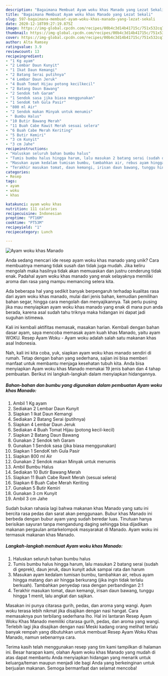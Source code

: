 ```yaml
---
description: "Bagaimana Membuat Ayam woku khas Manado yang Lezat Sekali"
title: "Bagaimana Membuat Ayam woku khas Manado yang Lezat Sekali"
slug: 597-bagaimana-membuat-ayam-woku-khas-manado-yang-lezat-sekali
date: 2020-12-18T09:27:19.875Z
image: https://img-global.cpcdn.com/recipes/00b4c3d14b41715c/751x532cq70/ayam-woku-khas-manado-foto-resep-utama.jpg
thumbnail: https://img-global.cpcdn.com/recipes/00b4c3d14b41715c/751x532cq70/ayam-woku-khas-manado-foto-resep-utama.jpg
cover: https://img-global.cpcdn.com/recipes/00b4c3d14b41715c/751x532cq70/ayam-woku-khas-manado-foto-resep-utama.jpg
author: Alta Ramsey
ratingvalue: 3.9
reviewcount: 13
recipeingredient:
- "1 Kg ayam"
- "2 Lembar Daun Kunyit"
- "1 Ikat Daun Kemangi"
- "2 Batang Serai putihnya"
- "4 Lembar Daun Jeruk"
- "4 Buah Tomat Hijau potong kecilkecil"
- "2 Batang Daun Bawang"
- "2 Sendok teh Garam"
- "1 Sendok sasa jika biasa menggunakan"
- "1 SendoK teh Gula Pasir"
- "800 ml Air"
- "2 Sendok makan Minyak untuk menumis"
- " Bumbu Halus"
- "10 Butir Bawang Merah"
- "11 Buah Cabe Rawit Merah sesuai selera"
- "6 Buah Cabe Merah Keriting"
- "5 Butir Kemiri"
- "3 cm Kunyit"
- "3 cm Jahe"
recipeinstructions:
- "Haluskan seluruh bahan bumbu halus"
- "Tumis bumbu halus hingga harum, lalu masukan 2 batang serai (sudah di geprek), daun jeruk, daun kunyit aduk sampai rata dan harum"
- "Masukan ayam kedalam tumisan bumbu, tambahkan air, rebus ayam hingga matang dan air hingga berkurang (jika ingin tidak terlalu berkuah). Tambahkan penyedap rasa dengan perbandingan 2:1"
- "Terakhir masukan tomat, daun kemangi, irisan daun bawang, tunggu hingga 1 menit, lalu angkat dan sajikan."
categories:
- Resep
tags:
- ayam
- woku
- khas

katakunci: ayam woku khas 
nutrition: 111 calories
recipecuisine: Indonesian
preptime: "PT16M"
cooktime: "PT53M"
recipeyield: "1"
recipecategory: Lunch

---
```



![Ayam woku khas Manado](https://img-global.cpcdn.com/recipes/00b4c3d14b41715c/751x532cq70/ayam-woku-khas-manado-foto-resep-utama.jpg)

Anda sedang mencari ide resep ayam woku khas manado yang unik? Cara membuatnya memang tidak susah dan tidak juga mudah. Jika keliru mengolah maka hasilnya tidak akan memuaskan dan justru cenderung tidak enak. Padahal ayam woku khas manado yang enak selayaknya memiliki aroma dan rasa yang mampu memancing selera kita.

Ada beberapa hal yang sedikit banyak berpengaruh terhadap kualitas rasa dari ayam woku khas manado, mulai dari jenis bahan, kemudian pemilihan bahan segar, hingga cara mengolah dan menyajikannya. Tak perlu pusing jika mau menyiapkan ayam woku khas manado yang enak di mana pun anda berada, karena asal sudah tahu triknya maka hidangan ini dapat jadi suguhan istimewa.

Kali ini kembali aktifitas memasak, masakan harian. Kembali dengan bahan dasar ayam, saya mencoba memasak ayam kuah khas Manado, yaitu ayam WOKU. Resep Ayam Woku - Ayam woku adalah salah satu makanan khas asal Indonesia.


Nah, kali ini kita coba, yuk, siapkan ayam woku khas manado sendiri di rumah. Tetap dengan bahan yang sederhana, sajian ini bisa memberi manfaat untuk membantu menjaga kesehatan tubuh kita. Anda bisa menyiapkan Ayam woku khas Manado memakai 19 jenis bahan dan 4 tahap pembuatan. Berikut ini langkah-langkah dalam menyiapkan hidangannya.

<!--inarticleads1-->

##### Bahan-bahan dan bumbu yang digunakan dalam pembuatan Ayam woku khas Manado:

1. Ambil 1 Kg ayam
1. Sediakan 2 Lembar Daun Kunyit
1. Siapkan 1 Ikat Daun Kemangi
1. Sediakan 2 Batang Serai (putihnya)
1. Siapkan 4 Lembar Daun Jeruk
1. Sediakan 4 Buah Tomat Hijau (potong kecil-kecil)
1. Siapkan 2 Batang Daun Bawang
1. Gunakan 2 Sendok teh Garam
1. Gunakan 1 Sendok sasa (jika biasa menggunakan)
1. Siapkan 1 SendoK teh Gula Pasir
1. Siapkan 800 ml Air
1. Gunakan 2 Sendok makan Minyak untuk menumis
1. Ambil  Bumbu Halus
1. Sediakan 10 Butir Bawang Merah
1. Siapkan 11 Buah Cabe Rawit Merah (sesuai selera)
1. Siapkan 6 Buah Cabe Merah Keriting
1. Gunakan 5 Butir Kemiri
1. Gunakan 3 cm Kunyit
1. Ambil 3 cm Jahe


Sudah bukan rahasia lagi bahwa makanan khas Manado yang satu ini bercita rasa pedas dan sarat akan penggunaan. Bubur khas Manado ini berbeda dengan bubur ayam yang sudah beredar luas. Tinutuan hanya berisikan sayuran tanpa mengandung daging sehingga bisa dijadikan makanan pergaulan antarkelompok masyarakat di Manado. Ayam woku ini termasuk makanan khas Manado. 

<!--inarticleads2-->

##### Langkah-langkah membuat Ayam woku khas Manado:

1. Haluskan seluruh bahan bumbu halus
1. Tumis bumbu halus hingga harum, lalu masukan 2 batang serai (sudah di geprek), daun jeruk, daun kunyit aduk sampai rata dan harum
1. Masukan ayam kedalam tumisan bumbu, tambahkan air, rebus ayam hingga matang dan air hingga berkurang (jika ingin tidak terlalu berkuah). Tambahkan penyedap rasa dengan perbandingan 2:1
1. Terakhir masukan tomat, daun kemangi, irisan daun bawang, tunggu hingga 1 menit, lalu angkat dan sajikan.


Masakan ini punya citarasa gurih, pedas, dan aroma yang wangi. Ayam woku terasa lebih nikmat jika disajikan dengan nasi hangat. Cara memasaknya pun terbilang sederhana lho. Hal ini lantaran Resep Ayam Woku Khas Manado memiliki citarasa gurih, pedas, dan aroma yang wangi. Terlebih lagi jika disajikan dengan nasi Meski kadang orang melihat terlalu banyak rempah yang dibutuhkan untuk membuat Resep Ayam Woku Khas Manado, namun sebenarnya cara. 

Terima kasih telah menggunakan resep yang tim kami tampilkan di halaman ini. Besar harapan kami, olahan Ayam woku khas Manado yang mudah di atas dapat membantu Anda menyiapkan hidangan yang menarik untuk keluarga/teman maupun menjadi ide bagi Anda yang berkeinginan untuk berjualan makanan. Semoga bermanfaat dan selamat mencoba!
